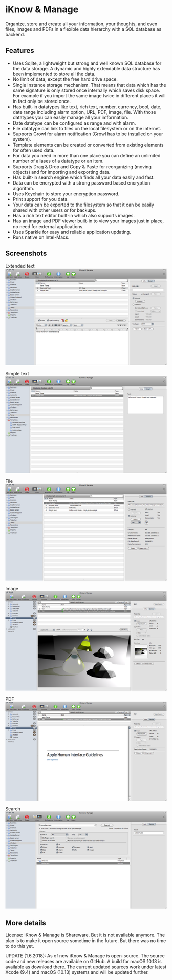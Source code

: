 # iKnow & Manage

Organize, store and create all your information, your thoughts, and even files, images and PDFs in a flexible data hierarchy with a SQL database as backend.

## Features

- Uses Sqlite, a lightweight but strong and well known SQL database for the data storage. A dynamic and highly extendable data structure has been implemented to store all the data.
- No limit of data, except the free hard drive space.
- Single Instance storage mechanism. That means that data which has the same signature is only stored once internally which saves disk space. For example if you import the same image twice in different places it will in fact only be stored once.
- Has built-in datatypes like text, rich text, number, currency, bool, date, date range including alarm option, URL, PDF, image, file. With those datatypes you can easily manage all your imformation.
- Date datatype can be configured as range and with alarm.
- File datatype can link to files on the local filesystem or on the internet.
- Supports Growl for alarm notification (Growl has to be installed on your system).
- Template elements can be created or converted from existing elements for often used data.
- For data you need in more than one place you can define an unlimited number of aliases of a datatype or an item.
- Supports Drag & Drop and Copy & Paste for reorganizing (moving objects) and for importing and exporting data.
- Has built-in search engine which finds all your data easily and fast.
- Data can be encrypted with a strong password based encryption algorithm.
- Uses Keychain to store your encryption password.
- Print support for you data.
- Your data can be exported to the filesystem so that it can be easily shared with other users or for backups.
- Has a rich text editor built-in which also supports images.
- Has an image and PDF viewer built-in to view your images just in place, no need for external applications.
- Uses Sparkle for easy and reliable application updating.
- Runs native on Intel-Macs.

## Screenshots

Extended text
![Extended text](docs/scrshots/ExtendedText.png)

Simple text
![Simple text](docs/scrshots/SimpleText.png)

File
![File](docs/scrshots/File.png)

Image
![Image](docs/scrshots/Image.png)

PDF
![PDF](docs/scrshots/PDF.png)

Search
![Search](docs/scrshots/SearchResult.png)

## More details

License:
iKnow & Manage is Shareware. But it is not available anymore.
The plan is to make it open source sometime in the future. But there was no time to do this yet.

UPDATE (1.6.2018):
As of now iKnow & Manage is open-source. The source code and new releases are available on GitHub.
A build for macOS 10.13 is available as download there.
The current updated sources work under latest Xcode (9.4) and macOS (10.13) systems and will be updated further.
